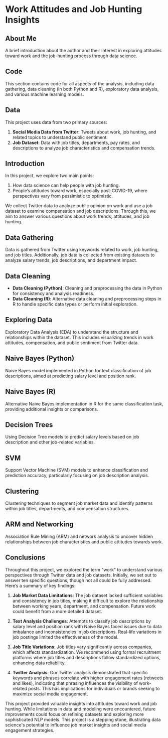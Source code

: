 # Work Attitudes and Job Hunting Insights

## About Me

A brief introduction about the author and their interest in exploring attitudes toward work and the job-hunting process through data science.

## Code

This section contains code for all aspects of the analysis, including data gathering, data cleaning (in both Python and R), exploratory data analysis, and various machine learning models.

## Data

This project uses data from two primary sources:
1. **Social Media Data from Twitter**: Tweets about work, job hunting, and related topics to understand public sentiment.
2. **Job Dataset**: Data with job titles, departments, pay rates, and descriptions to analyze job characteristics and compensation trends.

## Introduction

In this project, we explore two main points:
1. How data science can help people with job hunting.
2. People’s attitudes toward work, especially post-COVID-19, where perspectives vary from pessimistic to optimistic.

We collect Twitter data to analyze public opinion on work and use a job dataset to examine compensation and job descriptions. Through this, we aim to answer various questions about work trends, attitudes, and job hunting.

## Data Gathering

Data is gathered from Twitter using keywords related to work, job hunting, and job titles. Additionally, job data is collected from existing datasets to analyze salary trends, job descriptions, and department impact.

## Data Cleaning

- **Data Cleaning (Python)**: Cleaning and preprocessing the data in Python for consistency and analysis readiness.
- **Data Cleaning (R)**: Alternative data cleaning and preprocessing steps in R to handle specific data types or perform initial exploration.

## Exploring Data

Exploratory Data Analysis (EDA) to understand the structure and relationships within the dataset. This includes visualizing trends in work attitudes, compensation, and public sentiment from Twitter data.

## Naive Bayes (Python)

Naive Bayes model implemented in Python for text classification of job descriptions, aimed at predicting salary level and position rank.

## Naive Bayes (R)

Alternative Naive Bayes implementation in R for the same classification task, providing additional insights or comparisons.

## Decision Trees

Using Decision Tree models to predict salary levels based on job description and other job-related variables.

## SVM

Support Vector Machine (SVM) models to enhance classification and prediction accuracy, particularly focusing on job description analysis.

## Clustering

Clustering techniques to segment job market data and identify patterns within job titles, departments, and compensation structures.

## ARM and Networking

Association Rule Mining (ARM) and network analysis to uncover hidden relationships between job characteristics and public attitudes towards work.

## Conclusions

Throughout this project, we explored the term "work" to understand various perspectives through Twitter data and job datasets. Initially, we set out to answer ten specific questions, though not all could be fully addressed. Here’s a summary of key findings:

1. **Job Market Data Limitations**: The job dataset lacked sufficient variables and consistency in job titles, making it difficult to explore the relationship between working years, department, and compensation. Future work could benefit from a more detailed dataset.

2. **Text Analysis Challenges**: Attempts to classify job descriptions by salary level and position rank with Naive Bayes faced issues due to data imbalance and inconsistencies in job descriptions. Real-life variations in job postings limited the effectiveness of the model.

3. **Job Title Variations**: Job titles vary significantly across companies, which affects standardization. We recommend using formal recruitment platforms where job titles and descriptions follow standardized options, enhancing data reliability.

4. **Twitter Analysis**: Our Twitter analysis demonstrated that specific keywords and phrases correlate with higher engagement rates (retweets and likes), indicating that phrasing influences the visibility of work-related posts. This has implications for individuals or brands seeking to maximize social media engagement.

This project provided valuable insights into attitudes toward work and job hunting. While limitations in data and modeling were encountered, future improvements could focus on refining datasets and exploring more sophisticated NLP models. This project is a stepping stone, illustrating data science's potential to influence job market insights and social media engagement strategies.

